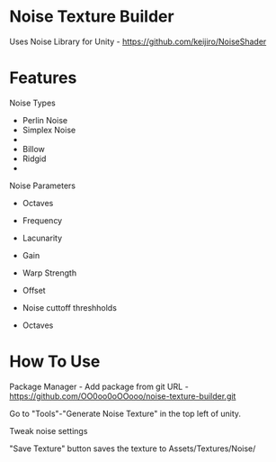 # Noise Texture Builder
Uses Noise Library for Unity - https://github.com/keijiro/NoiseShader

# Features
Noise Types
* Perlin Noise
* Simplex Noise
*
* Billow
* Ridgid
* 

Noise Parameters
* Octaves
* Frequency
* Lacunarity
* Gain

* Warp Strength
* Offset

* Noise cuttoff threshholds
* Octaves

# How To Use
Package Manager - Add package from git URL - https://github.com/OO0oo0oOOooo/noise-texture-builder.git

Go to "Tools"-"Generate Noise Texture" in the top left of unity.

Tweak noise settings

"Save Texture" button saves the texture to Assets/Textures/Noise/
